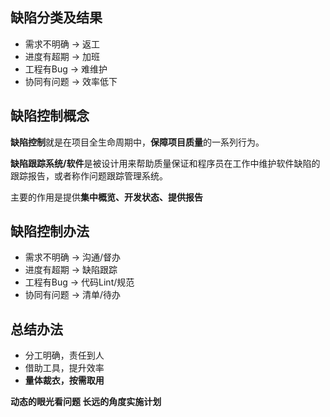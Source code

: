## 缺陷分类及结果
* 需求不明确 -> 返工  
* 进度有超期 -> 加班
* 工程有Bug -> 难维护
* 协同有问题 -> 效率低下

## 缺陷控制概念
**缺陷控制**就是在项目全生命周期中，**保障项目质量**的一系列行为。

**缺陷跟踪系统/软件**是被设计用来帮助质量保证和程序员在工作中维护软件缺陷的跟踪报告，或者称作问题跟踪管理系统。

主要的作用是提供**集中概览、开发状态、提供报告**


## 缺陷控制办法
* 需求不明确 -> 沟通/督办  
* 进度有超期 -> 缺陷跟踪
* 工程有Bug -> 代码Lint/规范
* 协同有问题 -> 清单/待办

## 总结办法
* 分工明确，责任到人
* 借助工具，提升效率
* **量体裁衣，按需取用**

**动态的眼光看问题 长远的角度实施计划**